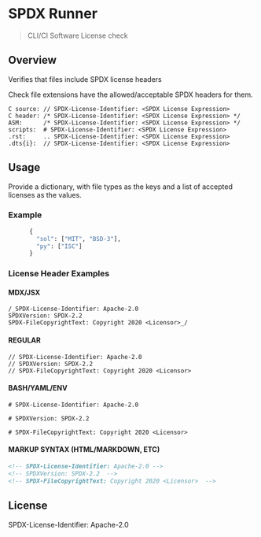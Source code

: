 # SPDX Runner

> CLI/CI Software License check

## Overview

Verifies that files include SPDX license headers

Check file extensions have the allowed/acceptable SPDX headers for them.

```
C source: // SPDX-License-Identifier: <SPDX License Expression>
C header: /* SPDX-License-Identifier: <SPDX License Expression> */
ASM:      /* SPDX-License-Identifier: <SPDX License Expression> */
scripts:  # SPDX-License-Identifier: <SPDX License Expression>
.rst:     .. SPDX-License-Identifier: <SPDX License Expression>
.dts{i}:  // SPDX-License-Identifier: <SPDX License Expression>
```

## Usage

Provide a dictionary, with file types as the keys and a list of accepted licenses as the values.

### Example

```python
      {
        "sol": ["MIT", "BSD-3"],
        "py": ["ISC"]
      }
```

### License Header Examples

#### MDX/JSX

```
/_SPDX-License-Identifier: Apache-2.0
SPDXVersion: SPDX-2.2
SPDX-FileCopyrightText: Copyright 2020 <Licensor>_/
```

#### REGULAR

```
// SPDX-License-Identifier: Apache-2.0
// SPDXVersion: SPDX-2.2
// SPDX-FileCopyrightText: Copyright 2020 <Licensor>
```

#### BASH/YAML/ENV

```
# SPDX-License-Identifier: Apache-2.0

# SPDXVersion: SPDX-2.2

# SPDX-FileCopyrightText: Copyright 2020 <Licensor>
```

#### MARKUP SYNTAX (HTML/MARKDOWN, ETC)

```html
<!-- SPDX-License-Identifier: Apache-2.0 -->
<!-- SPDXVersion: SPDX-2.2  -->
<!-- SPDX-FileCopyrightText: Copyright 2020 <Licensor>  -->
```

## License

SPDX-License-Identifier: Apache-2.0
